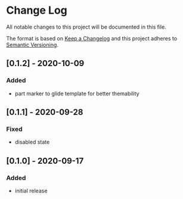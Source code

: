 # Change Log

All notable changes to this project will be documented in this file.

The format is based on [Keep a Changelog](http://keepachangelog.com/) and this project adheres to [Semantic Versioning](http://semver.org/).

<!--
   PRs should document their user-visible changes (if any) in the
   Unreleased section, uncommenting the header as necessary.
-->

<!-- ## Unreleased -->
<!-- ### Added -->
<!-- ### Changed -->
<!-- ### Removed -->
<!-- ### Fixed -->

## [0.1.2] - 2020-10-09

### Added

-   part marker to glide template for better themability

## [0.1.1] - 2020-09-28

### Fixed

-   disabled state

## [0.1.0] - 2020-09-17

### Added

-   initial release

